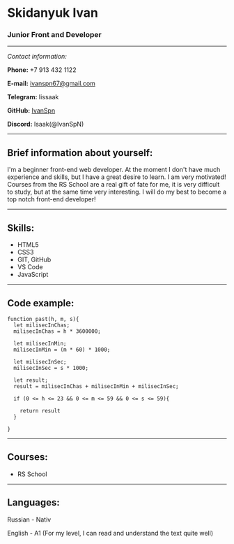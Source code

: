 # **Skidanyuk Ivan**

### Junior Front and Developer

---

_Contact information:_

**Phone:** +7 913 432 1122

**E-mail:** ivanspn67@gmail.com

**Telegram:** Iissaak

**GitHub:** [IvanSpn](https://github.com/IvanSpN)

**Discord:** Isaak(@IvanSpN)

---

## Brief information about yourself:

I'm a beginner front-end web developer. At the moment I don't have much experience and skills, but I have a great desire to learn. I am very motivated! Courses from the RS School are a real gift of fate for me, it is very difficult to study, but at the same time very interesting. I will do my best to become a top notch front-end developer!

---

## Skills:

- HTML5
- CSS3
- GIT, GitHub
- VS Code
- JavaScript

---

## Code example:

```
function past(h, m, s){
  let milisecInChas;
  milisecInChas = h * 3600000;

  let milisecInMin;
  milisecInMin = (m * 60) * 1000;

  let milisecInSec;
  milisecInSec = s * 1000;

  let result;
  result = milisecInChas + milisecInMin + milisecInSec;

  if (0 <= h <= 23 && 0 <= m <= 59 && 0 <= s <= 59){

    return result
  }

}
```

---

## Courses:

- RS School

---

## Languages:

Russian - Nativ

English - A1 (For my level, I can read and understand the text quite well)

